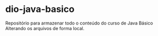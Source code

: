 # dio-java-basico
Repositório para armazenar todo o conteúdo do curso de Java Básico<br>
Alterando os arquivos de forma local.

